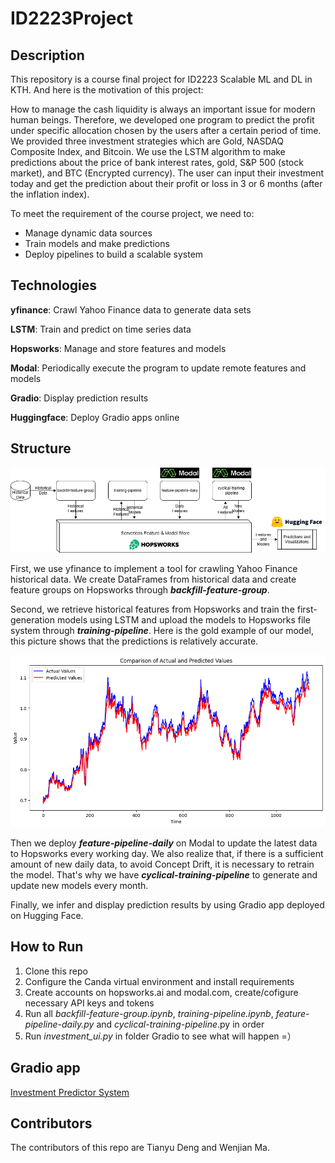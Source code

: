 # ID2223Project

## Description

This repository is a course final project for ID2223 Scalable ML and DL in KTH. And here is the motivation of this project:

How to manage the cash liquidity is always an important issue for modern human beings. Therefore, we developed one program to predict the profit under specific allocation chosen by the users after a certain period of time. We provided three investment strategies which are Gold, NASDAQ Composite Index, and Bitcoin. We use the LSTM algorithm to make predictions about the price of bank interest rates, gold, S&P 500 (stock market), and BTC (Encrypted currency). The user can input their investment today and get the prediction about their profit or loss in 3 or 6 months (after the inflation index).

To meet the requirement of the course project, we need to:

- Manage dynamic data sources
- Train models and make predictions
- Deploy pipelines to build a scalable system

## Technologies

**yfinance**: Crawl Yahoo Finance data to generate data sets

**LSTM**: Train and predict on time series data

**Hopsworks**: Manage and store features and models

**Modal**: Periodically execute the program to update remote features and models

**Gradio**: Display prediction results

**Huggingface**: Deploy Gradio apps online

## Structure
![structure](README.assets/structure-1705018458168.png)

First, we use yfinance to implement a tool for crawling Yahoo Finance historical data. We create DataFrames from historical data and create feature groups on Hopsworks through ***backfill-feature-group***.

Second, we retrieve historical features from Hopsworks and train the first-generation models using LSTM and upload the models to Hopsworks file system through ***training-pipeline***. Here is the gold example of our model, this picture shows that the predictions is relatively accurate.

![output](README.assets/output.png)

Then we deploy ***feature-pipeline-daily*** on Modal to update the latest data to Hopsworks every working day. We also realize that, if there is a sufficient amount of new daily data, to avoid Concept Drift, it is necessary to retrain the model. That's why we have ***cyclical-training-pipeline*** to generate and update new models every month.

Finally, we infer and display prediction results by using Gradio app deployed on Hugging Face.

## How to Run

1. Clone this repo
2. Configure the Canda virtual environment and install requirements
3. Create accounts on hopsworks.ai and modal.com, create/cofigure necessary API keys and tokens
4. Run all *backfill-feature-group.ipynb*, *training-pipeline.ipynb*, *feature-pipeline-daily.py* and *cyclical-training-pipeline*.py in order
5. Run *investment_ui.py* in folder Gradio to see what will happen =）

## Gradio app

[Investment Predictor System](https://huggingface.co/spaces/Wenjian12581/investment_predictor)

## Contributors

The contributors of this repo are Tianyu Deng and Wenjian Ma.